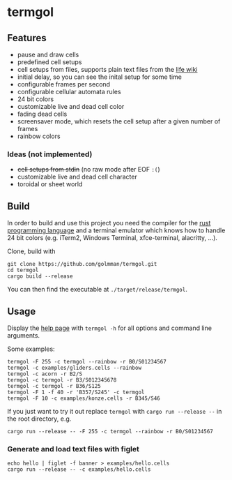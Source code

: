 # termgol

## Features

- pause and draw cells
- predefined cell setups
- cell setups from files, supports plain text files from the [life wiki](https://conwaylife.com/)
- initial delay, so you can see the inital setup for some time
- configurable frames per second
- configurable cellular automata rules
- 24 bit colors
- customizable live and dead cell color
- fading dead cells
- screensaver mode, which resets the cell setup after a given number of frames
- rainbow colors

### Ideas (not implemented)

- ~~cell setups from stdin~~ (no raw mode after EOF `:(`)
- customizable live and dead cell character
- toroidal or sheet world


## Build

In order to build and use this project you need the compiler for the [rust programming language](https://www.rust-lang.org/tools/install)
and a terminal emulator which knows how to handle 24 bit colors (e.g. iTerm2, Windows Terminal, xfce-terminal, alacritty, ...).

Clone, build with

```
git clone https://github.com/golmman/termgol.git
cd termgol
cargo build --release
```

You can then find the executable at `./target/release/termgol`.

## Usage

Display the [help page](./HELP) with `termgol -h` for all options and command
line arguments.

Some examples:

```
termgol -F 255 -c termgol --rainbow -r B0/S01234567
termgol -c examples/gliders.cells --rainbow
termgol -c acorn -r B2/S
termgol -c termgol -r B3/S012345678
termgol -c termgol -r B36/S125
termgol -F 1 -f 40 -r 'B357/S245' -c termgol
termgol -F 10 -c examples/konze.cells -r B345/S46
```

If you just want to try it out replace `termgol` with `cargo run --release --` in the root directory, e.g.

```
cargo run --release -- -F 255 -c termgol --rainbow -r B0/S01234567
```

### Generate and load text files with figlet

```
echo hello | figlet -f banner > examples/hello.cells
cargo run --release -- -c examples/hello.cells
```
